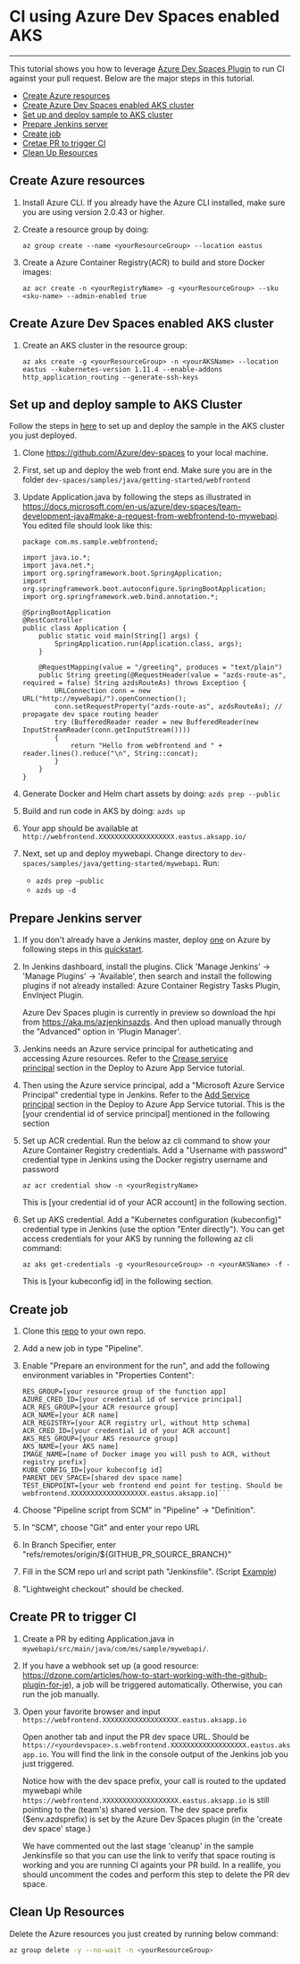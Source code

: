 # CI using Azure Dev Spaces enabled AKS

---

This tutorial shows you how to leverage [Azure Dev Spaces Plugin](https://aka.ms/azjenkinsazds) to run CI against your pull request. Below are the major steps in this tutorial.

- [Create Azure resources](#create-azure)
- [Create Azure Dev Spaces enabled AKS cluster](#create-aks)
- [Set up and deploy sample to AKS cluster](#setup-sample)
- [Prepare Jenkins server](#prepare)
- [Create job](#create-job)
- [Cretae PR to trigger CI](#create-PR)
- [Clean Up Resources](#clean-up)

## <a name="create-azure"></a>Create Azure resources

1. Install Azure CLI. If you already have the Azure CLI installed, make sure you are using version 2.0.43 or higher.
2. Create a resource group by doing: 
    
    ```az group create --name <yourResourceGroup> --location eastus```
3. Create a Azure Container Registry(ACR) to build and store Docker images: 

    ```az acr create -n <yourRegistryName> -g <yourResourceGroup> --sku <sku-name> --admin-enabled true```

## <a name="create-aks"></a>Create Azure Dev Spaces enabled AKS cluster
1. Create an AKS cluster in the resource group: 
    
    ```az aks create -g <yourResourceGroup> -n <yourAKSName> --location eastus --kubernetes-version 1.11.4 --enable-addons http_application_routing --generate-ssh-keys```

## <a name="setup-sample"></a>Set up and deploy sample to AKS Cluster
Follow the steps in [here](https://docs.microsoft.com/en-us/azure/dev-spaces/get-started-java) to set up and deploy the sample in the AKS cluster you just deployed.
1. Clone https://github.com/Azure/dev-spaces to your local machine.
2. First, set up and deploy the web front end. Make sure you are in the folder `dev-spaces/samples/java/getting-started/webfrontend`
3. Update Application.java by following the steps as illustrated in https://docs.microsoft.com/en-us/azure/dev-spaces/team-development-java#make-a-request-from-webfrontend-to-mywebapi. You edited file should look like this:
	
    ```
    package com.ms.sample.webfrontend;

    import java.io.*;
    import java.net.*;
    import org.springframework.boot.SpringApplication;
    import org.springframework.boot.autoconfigure.SpringBootApplication;
    import org.springframework.web.bind.annotation.*;

    @SpringBootApplication
    @RestController
    public class Application {
        public static void main(String[] args) {
            SpringApplication.run(Application.class, args);
        }

        @RequestMapping(value = "/greeting", produces = "text/plain")
        public String greeting(@RequestHeader(value = "azds-route-as", required = false) String azdsRouteAs) throws Exception {
            URLConnection conn = new URL("http://mywebapi/").openConnection();
            conn.setRequestProperty("azds-route-as", azdsRouteAs); // propagate dev space routing header
            try (BufferedReader reader = new BufferedReader(new InputStreamReader(conn.getInputStream())))
            {
                return "Hello from webfrontend and " + reader.lines().reduce("\n", String::concat);
            }
        }
    }
    ```

4. Generate Docker and Helm chart assets by doing: ```azds prep --public```
5. Build and run code in AKS by doing: ```azds up```
6. Your app should be available at `http://webfrontend.XXXXXXXXXXXXXXXXXXX.eastus.aksapp.io/`
7. Next, set up and deploy mywebapi. Change directory to `dev-spaces/samples/java/getting-started/mywebapi`. Run:
	* ```azds prep –public```
	* ```azds up -d```

## <a name="prepare"></a>Prepare Jenkins server

1. If you don't already have a Jenkins master, deploy [one](https://aka.ms/jenkins-on-azure) on Azure by following steps in this [quickstart](https://docs.microsoft.com/en-us/azure/jenkins/install-jenkins-solution-template).

2. In Jenkins dashboard, install the plugins. Click 'Manage Jenkins' -> 'Manage Plugins' -> 'Available', then search and install the following plugins if not already installed: Azure Container Registry Tasks Plugin, EnvInject Plugin.
    
    Azure Dev Spaces plugin is currently in preview so download the hpi from https://aka.ms/azjenkinsazds. And then upload manually through the "Advanced" option in 'Plugin Manager'.

3. Jenkins needs an Azure service principal for autheticating and accessing Azure resources. Refer to the [Crease service principal](https://docs.microsoft.com/en-us/azure/jenkins/tutorial-jenkins-deploy-web-app-azure-app-service#create-service-principal) section in the Deploy to Azure App Service tutorial.
4. Then using the Azure service principal, add a "Microsoft Azure Service Principal" credential type in Jenkins. Refer to the [Add Service principal](https://docs.microsoft.com/en-us/azure/jenkins/tutorial-jenkins-deploy-web-app-azure-app-service#add-service-principal-to-jenkins) section in the Deploy to Azure App Service tutorial. This is the [your crendential id of service principal] mentioned in the following section
5. Set up ACR credential. Run the below az cli command to show your Azure Container Registry credentials. Add a "Username with password" credential type in Jenkins using the Docker registry username and password  
    
    ```az acr credential show -n <yourRegistryName>```

    This is [your credential id of your ACR account] in the following section.
6. Set up AKS credential. Add a "Kubernetes configuration (kubeconfig)" credential type in Jenkins (use the option "Enter directly"). You can get access credentials for your AKS by running the following az cli command: 

    ```az aks get-credentials -g <yourResourceGroup> -n <yourAKSName> -f -```
    
    This is [your kubeconfig id] in the following section.

## <a name="create-job"></a>Create job

1. Clone this [repo](https://github.com/gavinfish/mywebapi) to your own repo.
2. Add a new job in type "Pipeline".

3. Enable "Prepare an environment for the run", and add the following environment variables in "Properties Content":

    ```AZURE_CRED_ID=[your credential id of service principal]
    RES_GROUP=[your resource group of the function app]
	AZURE_CRED_ID=[your credential id of service principal]
	ACR_RES_GROUP=[your ACR resource group]
	ACR_NAME=[your ACR name]
	ACR_REGISTRY=[your ACR registry url, without http schema]
	ACR_CRED_ID=[your credential id of your ACR account]
	AKS_RES_GROUP=[your AKS resource group]
	AKS_NAME=[your AKS name]
	IMAGE_NAME=[name of Docker image you will push to ACR, without registry prefix]
	KUBE_CONFIG_ID=[your kubeconfig id]
	PARENT_DEV_SPACE=[shared dev space name]
	TEST_ENDPOINT=[your web frontend end point for testing. Should be webfrontend.XXXXXXXXXXXXXXXXXXX.eastus.aksapp.io]```
4. Choose "Pipeline script from SCM" in "Pipeline" -> "Definition".
5. In "SCM", choose "Git" and enter your repo URL
6. In Branch Specifier, enter "refs/remotes/origin/${GITHUB_PR_SOURCE_BRANCH}"
7. Fill in the SCM repo url and script path "Jenkinsfile". (Script [Example](/Jenkinsfile))
8. "Lightweight checkout" should be checked.

## <a name="create-PR"></a>Create PR to trigger CI

1. Create a PR by editing Application.java in `mywebapi/src/main/java/com/ms/sample/mywebapi/`. 

2. If you have a webhook set up (a good resource: https://dzone.com/articles/how-to-start-working-with-the-github-plugin-for-je), a job will be triggered automatically. Otherwise, you can run the job manually.  

3. Open your favorite browser and input `https://webfrontend.XXXXXXXXXXXXXXXXXXX.eastus.aksapp.io`

    Open another tab and input the PR dev space URL. Should be 
    `https://<yourdevspace>.s.webfrontend.XXXXXXXXXXXXXXXXXXX.eastus.aksapp.io`. You will find the link in the console output of the Jenkins job you just triggered.

    Notice how with the dev space prefix, your call is routed to the updated mywebapi while `https://webfrontend.XXXXXXXXXXXXXXXXXXX.eastus.aksapp.io` is still pointing to the (team's) shared version. The dev space prefix ($env.azdsprefix) is set by the Azure Dev Spaces plugin (in the 'create dev space' stage.)

    We have commented out the last stage 'cleanup' in the sample Jenkinsfile so that you can use the link to verify that space routing is working and you are running CI againts your PR build. In a reallife, you should uncomment the codes and perform this step to delete the PR dev space. 

## <a name="clean-up"></a>Clean Up Resources

Delete the Azure resources you just created by running below command:

```bash
az group delete -y --no-wait -n <yourResourceGroup>
```